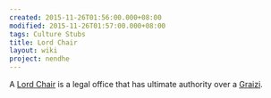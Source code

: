 ```yaml
---
created: 2015-11-26T01:56:00.000+08:00
modified: 2015-11-26T01:57:00.000+08:00
tags: Culture Stubs
title: Lord Chair
layout: wiki
project: nendhe
---
```


A [Lord Chair](/content/kyahida_wiki/wiki/Lord_Chair) is a legal office that has ultimate authority over a [Graizi](/content/kyahida_wiki/wiki/Graizi).